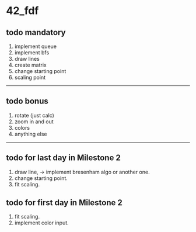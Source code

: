 # 42_fdf

## todo mandatory
1. implement queue
2. implement bfs
3. draw lines
4. create matrix
5. change starting point
6. scaling point
---
## todo bonus
1. rotate (just calc)
2. zoom in and out
3. colors
4. anything else
---
## todo for last day in Milestone 2
1. draw line, -> implement bresenham algo or another one.
2. change starting point.
3. fit scaling.
## todo for first day in Milestone 2
1. fit scaling.
2. implement color input.
